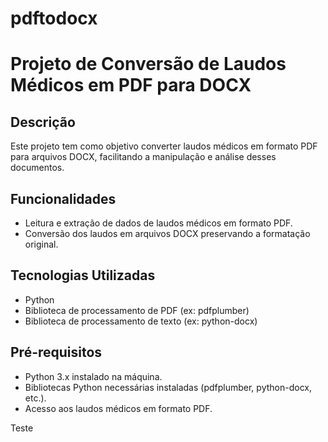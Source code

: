 # pdftodocx
# Projeto de Conversão de Laudos Médicos em PDF para DOCX

## Descrição
Este projeto tem como objetivo converter laudos médicos em formato PDF para arquivos DOCX, facilitando a manipulação e análise desses documentos.

## Funcionalidades
- Leitura e extração de dados de laudos médicos em formato PDF.
- Conversão dos laudos em arquivos DOCX preservando a formatação original.

## Tecnologias Utilizadas
- Python
- Biblioteca de processamento de PDF (ex: pdfplumber)
- Biblioteca de processamento de texto (ex: python-docx)

## Pré-requisitos
- Python 3.x instalado na máquina.
- Bibliotecas Python necessárias instaladas (pdfplumber, python-docx, etc.).
- Acesso aos laudos médicos em formato PDF.
 

Teste